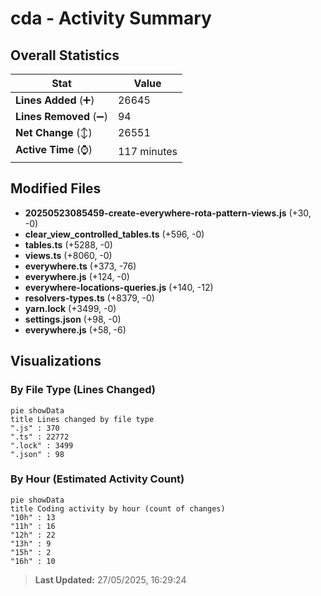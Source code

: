 # cda - Activity Summary 

## Overall Statistics

| Stat                   | Value                                                             |
| ---------------------- | ----------------------------------------------------------------- |
| **Lines Added** (➕)   | 26645                                          |
| **Lines Removed** (➖) | 94                                        |
| **Net Change** (↕)    | 26551                |
| **Active Time** (⌚)   | 117 minutes |


## Modified Files
- **20250523085459-create-everywhere-rota-pattern-views.js** (+30, -0)
- **clear_view_controlled_tables.ts** (+596, -0)
- **tables.ts** (+5288, -0)
- **views.ts** (+8060, -0)
- **everywhere.ts** (+373, -76)
- **everywhere.js** (+124, -0)
- **everywhere-locations-queries.js** (+140, -12)
- **resolvers-types.ts** (+8379, -0)
- **yarn.lock** (+3499, -0)
- **settings.json** (+98, -0)
- **everywhere.js** (+58, -6)

## Visualizations

### By File Type (Lines Changed)

```mermaid
pie showData
title Lines changed by file type
".js" : 370
".ts" : 22772
".lock" : 3499
".json" : 98
```

### By Hour (Estimated Activity Count)

```mermaid
pie showData
title Coding activity by hour (count of changes)
"10h" : 13
"11h" : 16
"12h" : 22
"13h" : 9
"15h" : 2
"16h" : 10
```


> **Last Updated:** 27/05/2025, 16:29:24